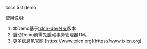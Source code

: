 txlcn 5.0 demo


使用说明:

1. 本Demo基于[txlcn-dev分支](https://github.com/codingapi/tx-lcn/tree/dev)版本
2. 启动Demo前需先启动事务管理器TM。
3. 更多信息见官网 [https://www.txlcn.org](https://www.txlcn.org)   

